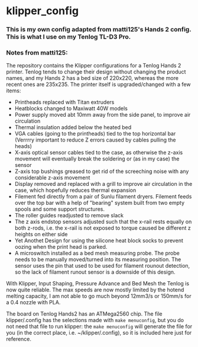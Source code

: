 # klipper_config
### This is my own config adapted from matti125's Hands 2 config. This is what I use on my Tenlog TL-D3 Pro.

### Notes from matti125:
The repository contains the Klipper configurations for a Tenlog Hands 2 printer. Tenlog tends to change their design without changing the product names, and my Hands 2 has a bed size of 220x220, whereas the more recent ones are 235x235.
The printer itself is upgraded/changed with a few items:
- Printheads replaced with Titan extruders
- Heatblocks changed to Maxiwatt 40W models
- Power supply moved abt 10mm away from the side panel, to improve air circulation
- Thermal insulation added below the heated bed
- VGA cables (going to the printheads) tied to the top horizontal bar (Verrrry important to reduce Z errors caused by cables pulling the heads)
- X-axis optical sensor cables tied to the case, as otherwise the z-axis movement will eventually break the soldering or (as in my case) the sensor
- Z-axis top bushings greased to get rid of the screeching noise with any considerable z-axis movement
- Display removed and replaced with a grill to improve air circulation in the case, which hopefully reduces thermal expansion
- Filement fed directly from a pair of Sunlu filament dryers. Filement feeds over the top bar with a help of "bearing" system built from two empty spools and some support structures.
- The roller guides readjusted to remove slack
- The z axis endstop sensors adjusted such that the x-rail rests equally on both z-rods, i.e. the x-rail is not exposed to torque caused be different z heights on either side
- Yet Anothet Design for using the silicone heat block socks to prevent oozing when the print head is parked.
- A microswitch installed as a bed mesh measuring probe. The probe needs to be manually moved/turned into its measuring position.  The sensor uses the pin that used to be used for filament rounout detection, so the lack of filament runout sensor is a downside of this design.

With Klipper, Input Shaping, Pressure Advance and Bed Mesh the Tenlog is now quite reliable. The max speeds are now mostly limited by the hotend melting capacity, I am not able to go much beyond 12mm3/s or 150mm/s for a 0.4 nozzle with PLA.

The board on Tenlog Hands2 has an ATMega2560 chip. The file klipper/.config has the selections made with `make menuconfig`, but you do not need that file to run klipper: the `make menuconfig` will generate the file for you (in the correct place, i.e. ~/klipper/.config), so it is included here just for reference.
